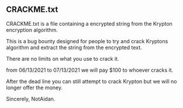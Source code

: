 ## CRACKME.txt

CRACKME.txt is a file containing a encrypted string from the Krypton encryption algorithm.

This is a bug bounty designed for people to try and crack Kryptons algorithm and extract the string from the encrypted text.

There are no limits on what you use to crack it.

from 06/13/2021 to 07/13/2021 we will pay $100 to whoever cracks it.

After the dead line you can still attempt to crack Krypton but we will no longer offer the money.

Sincerely, NotAidan.
